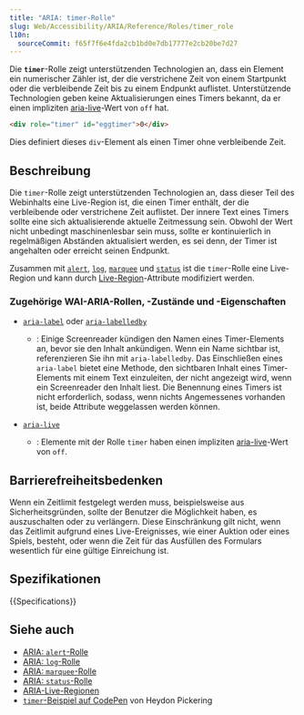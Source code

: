 ```yaml
---
title: "ARIA: timer-Rolle"
slug: Web/Accessibility/ARIA/Reference/Roles/timer_role
l10n:
  sourceCommit: f65f7f6e4fda2cb1bd0e7db17777e2cb20be7d27
---
```


Die **`timer`**-Rolle zeigt unterstützenden Technologien an, dass ein Element ein numerischer Zähler ist, der die verstrichene Zeit von einem Startpunkt oder die verbleibende Zeit bis zu einem Endpunkt auflistet. Unterstützende Technologien geben keine Aktualisierungen eines Timers bekannt, da er einen impliziten [aria-live](https://www.w3.org/TR/wai-aria/#aria-live)-Wert von `off` hat.

```html
<div role="timer" id="eggtimer">0</div>
```

Dies definiert dieses `div`-Element als einen Timer ohne verbleibende Zeit.

## Beschreibung

Die `timer`-Rolle zeigt unterstützenden Technologien an, dass dieser Teil des Webinhalts eine Live-Region ist, die einen Timer enthält, der die verbleibende oder verstrichene Zeit auflistet. Der innere Text eines Timers sollte eine sich aktualisierende aktuelle Zeitmessung sein. Obwohl der Wert nicht unbedingt maschinenlesbar sein muss, sollte er kontinuierlich in regelmäßigen Abständen aktualisiert werden, es sei denn, der Timer ist angehalten oder erreicht seinen Endpunkt.

Zusammen mit [`alert`](/de/docs/Web/Accessibility/ARIA/Reference/Roles/alert_role), [`log`](/de/docs/Web/Accessibility/ARIA/Reference/Roles/log_role), [`marquee`](/de/docs/Web/Accessibility/ARIA/Reference/Roles/marquee_role) und [`status`](/de/docs/Web/Accessibility/ARIA/Reference/Roles/status_role) ist die `timer`-Rolle eine Live-Region und kann durch [Live-Region](/de/docs/Web/Accessibility/ARIA/Guides/Live_regions)-Attribute modifiziert werden.

### Zugehörige WAI-ARIA-Rollen, -Zustände und -Eigenschaften

- [`aria-label`](/de/docs/Web/Accessibility/ARIA/Reference/Attributes/aria-label) oder [`aria-labelledby`](/de/docs/Web/Accessibility/ARIA/Reference/Attributes/aria-labelledby)

  - : Einige Screenreader kündigen den Namen eines Timer-Elements an, bevor sie den Inhalt ankündigen. Wenn ein Name sichtbar ist, referenzieren Sie ihn mit `aria-labelledby`. Das Einschließen eines `aria-label` bietet eine Methode, den sichtbaren Inhalt eines Timer-Elements mit einem Text einzuleiten, der nicht angezeigt wird, wenn ein Screenreader den Inhalt liest. Die Benennung eines Timers ist nicht erforderlich, sodass, wenn nichts Angemessenes vorhanden ist, beide Attribute weggelassen werden können.

- [`aria-live`](/de/docs/Web/Accessibility/ARIA/Reference/Attributes/aria-live)

  - : Elemente mit der Rolle `timer` haben einen impliziten [aria-live](https://www.w3.org/TR/wai-aria/#aria-live)-Wert von `off`.

## Barrierefreiheitsbedenken

Wenn ein Zeitlimit festgelegt werden muss, beispielsweise aus Sicherheitsgründen, sollte der Benutzer die Möglichkeit haben, es auszuschalten oder zu verlängern. Diese Einschränkung gilt nicht, wenn das Zeitlimit aufgrund eines Live-Ereignisses, wie einer Auktion oder eines Spiels, besteht, oder wenn die Zeit für das Ausfüllen des Formulars wesentlich für eine gültige Einreichung ist.

## Spezifikationen

{{Specifications}}

## Siehe auch

- [ARIA: `alert`-Rolle](/de/docs/Web/Accessibility/ARIA/Reference/Roles/alert_role)
- [ARIA: `log`-Rolle](/de/docs/Web/Accessibility/ARIA/Reference/Roles/log_role)
- [ARIA: `marquee`-Rolle](/de/docs/Web/Accessibility/ARIA/Reference/Roles/marquee_role)
- [ARIA: `status`-Rolle](/de/docs/Web/Accessibility/ARIA/Reference/Roles/status_role)
- [ARIA-Live-Regionen](/de/docs/Web/Accessibility/ARIA/Guides/Live_regions)
- [`timer`-Beispiel auf CodePen](https://codepen.io/heydon/pres/NGgNjZ) von Heydon Pickering
